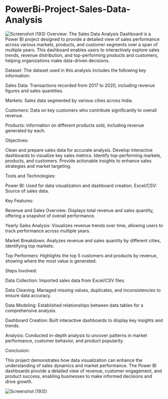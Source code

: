 # PowerBi-Project-Sales-Data-Analysis
![Screenshot (193)](https://github.com/user-attachments/assets/54f418c2-162f-4a6a-84f0-7c7b8b3f2d86)
Overview:
The Sales Data Analysis Dashboard is a Power BI project designed to provide a detailed view of sales performance across various markets, products, and customer segments over a span of multiple years. This dashboard enables users to interactively explore sales trends, revenue distribution, and top-performing products and customers, helping organizations make data-driven decisions.

Dataset:
The dataset used in this analysis includes the following key information:

Sales Data: Transactions recorded from 2017 to 2020, including revenue figures and sales quantities.

Markets: Sales data segmented by various cities across India.

Customers: Data on key customers who contribute significantly to overall revenue.

Products: Information on different products sold, including revenue generated by each.

Objectives:

Clean and prepare sales data for accurate analysis.
Develop interactive dashboards to visualize key sales metrics.
Identify top-performing markets, products, and customers.
Provide actionable insights to enhance sales strategies and market targeting.

Tools and Technologies: 

Power BI: Used for data visualization and dashboard creation.
Excel/CSV: Source of sales data.

Key Features:

Revenue and Sales Overview: Displays total revenue and sales quantity, offering a snapshot of overall performance.

Yearly Sales Analysis: Visualizes revenue trends over time, allowing users to track performance across multiple years.

Market Breakdown: Analyzes revenue and sales quantity by different cities, identifying top markets.

Top Performers: Highlights the top 5 customers and products by revenue, showing where the most value is generated.

Steps Involved:

Data Collection: Imported sales data from Excel/CSV files.

Data Cleaning: Managed missing values, duplicates, and inconsistencies to ensure data accuracy.

Data Modeling: Established relationships between data tables for a comprehensive analysis.

Dashboard Creation: Built interactive dashboards to display key insights and trends.

Analysis: Conducted in-depth analysis to uncover patterns in market performance, customer behavior, and product popularity.

Conclusion:

This project demonstrates how data visualization can enhance the understanding of sales dynamics and market performance. The Power BI dashboards provide a detailed view of revenue, customer engagement, and product success, enabling businesses to make informed decisions and drive growth.


![Screenshot (193))](https://github.com/user-attachments/assets/87086501-f476-40a5-93d9-5856ab3a20f2)
